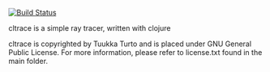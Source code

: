 [![Build Status](https://travis-ci.org/tuturto/cltrace.png)](https://travis-ci.org/tuturto/cltrace)

cltrace is a simple ray tracer, written with clojure

cltrace is copyrighted by Tuukka Turto and is placed under 
GNU General Public License. For more information, please refer to license.txt
found in the main folder.
